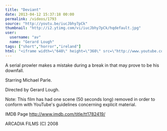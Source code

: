 ```yaml
---
title: "Deviant"
date: 2013-04-12 15:37:18 00:00
permalink: /videos/1793
source: "http://youtu.be/iucJbhy7pCk"
thumbnail: "http://i2.ytimg.com/vi/iucJbhy7pCk/hqdefault.jpg"
user:
  username: "av"
  name: "Gerard Lough"
tags: ["short","horror","ireland"]
html: "<iframe width=\"640\" height=\"360\" src=\"http://www.youtube.com/embed/iucJbhy7pCk?wmode=transparent&feature=oembed\" frameborder=\"0\" allowfullscreen></iframe>"
---
```


A serial prowler makes a mistake during a break in that may prove to be his downfall. 

Starring Michael Parle.

Directed by Gerard Lough.

Note: This film has had one scene (50 seconds long) removed in order to conform with YouTube's guidelines concerning explicit material.

IMDB Page
http://www.imdb.com/title/tt1782419/

ARCADIA FILMS (C) 2008